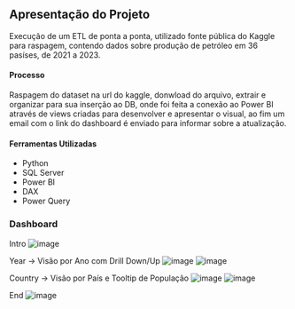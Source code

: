 ## Apresentação do Projeto

Execução de um ETL de ponta a ponta, utilizado fonte pública do Kaggle para raspagem, contendo dados sobre produção de petróleo em 36 pasíses, de 2021 a 2023.

#### Processo
Raspagem do dataset na url do kaggle, donwload do arquivo, extrair e organizar para sua inserção ao DB, onde foi feita a conexão ao Power BI através de views criadas para desenvolver e apresentar o visual, 
ao fim um email com o link do dashboard é enviado para informar sobre a atualização.

#### Ferramentas Utilizadas
- Python
- SQL Server
- Power BI
- DAX
- Power Query

### Dashboard

Intro 
![image](https://github.com/user-attachments/assets/bc869a62-9852-46eb-b7e8-19fc43282f6b)

Year -> Visão por Ano com Drill Down/Up
![image](https://github.com/user-attachments/assets/a7630fce-60f3-41ec-9e27-0eaae382380f)
![image](https://github.com/user-attachments/assets/3317b6f8-8933-44c2-8227-18b422907f0a)

Country -> Visão por País e Tooltip de População
![image](https://github.com/user-attachments/assets/e38e0d51-694c-4564-9ad4-dffb61f5805c)
![image](https://github.com/user-attachments/assets/8bfe3066-0e97-4f01-a55a-890f6686fed0)

End
![image](https://github.com/user-attachments/assets/f1c407c2-e293-4528-a417-f0174ec6b601)
